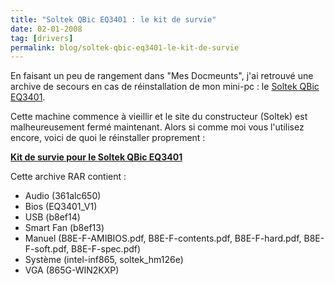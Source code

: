 ```yaml
---
title: "Soltek QBic EQ3401 : le kit de survie"
date: 02-01-2008
tag: [drivers]
permalink: blog/soltek-qbic-eq3401-le-kit-de-survie
---
```

En faisant un peu de rangement dans "Mes Docmeunts", j'ai retrouvé une archive de secours en cas de réinstallation de mon mini-pc : le [Soltek QBic EQ3401](http://www.matbe.com/articles/lire/149/soltek-qbic-eq3401m-etudie-pour-le-silence/).

Cette machine commence à vieillir et le site du constructeur (Soltek) est malheureusement fermé maintenant. Alors si comme moi vous l'utilisez encore, voici de quoi le réinstaller proprement :

[**Kit de survie pour le Soltek QBic EQ3401**](https://www.dropbox.com/s/1w53e6geyonqlii/EQ3401.rar?dl=0)

Cette archive RAR contient :

* Audio (361alc650)
* Bios (EQ3401_V1)
* USB (b8ef14)
* Smart Fan (b8ef13)
* Manuel (B8E-F-AMIBIOS.pdf, B8E-F-contents.pdf, B8E-F-hard.pdf, B8E-F-soft.pdf, B8E-F-spec.pdf)
* Système (intel-inf865, soltek_hm126e)
* VGA (865G-WIN2KXP)
